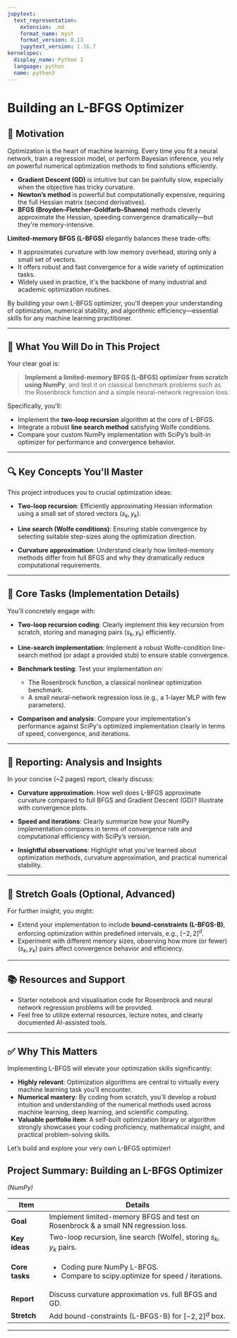 ```yaml
---
jupytext:
  text_representation:
    extension: .md
    format_name: myst
    format_version: 0.13
    jupytext_version: 1.16.7
kernelspec:
  display_name: Python 3
  language: python
  name: python3
---
```

#  Building an L-BFGS Optimizer

## 🌟 Motivation

Optimization is the heart of machine learning. Every time you fit a neural network, train a regression model, or perform Bayesian inference, you rely on powerful numerical optimization methods to find solutions efficiently.

* **Gradient Descent (GD)** is intuitive but can be painfully slow, especially when the objective has tricky curvature.
* **Newton’s method** is powerful but computationally expensive, requiring the full Hessian matrix (second derivatives).
* **BFGS (Broyden–Fletcher–Goldfarb–Shanno)** methods cleverly approximate the Hessian, speeding convergence dramatically—but they're memory-intensive.

**Limited-memory BFGS (L-BFGS)** elegantly balances these trade-offs:

* It approximates curvature with low memory overhead, storing only a small set of vectors.
* It offers robust and fast convergence for a wide variety of optimization tasks.
* Widely used in practice, it's the backbone of many industrial and academic optimization routines.

By building your own L-BFGS optimizer, you'll deepen your understanding of optimization, numerical stability, and algorithmic efficiency—essential skills for any machine learning practitioner.

---

## 📌 What You Will Do in This Project

Your clear goal is:

> **Implement a limited-memory BFGS (L-BFGS) optimizer from scratch using NumPy**, and test it on classical benchmark problems such as the Rosenbrock function and a simple neural-network regression loss.

Specifically, you'll:

* Implement the **two-loop recursion** algorithm at the core of L-BFGS.
* Integrate a robust **line search method** satisfying Wolfe conditions.
* Compare your custom NumPy implementation with SciPy’s built-in optimizer for performance and convergence behavior.

---

## 🔍 Key Concepts You'll Master

This project introduces you to crucial optimization ideas:

* **Two-loop recursion**:
  Efficiently approximating Hessian information using a small set of stored vectors $(s_k, y_k)$.

* **Line search (Wolfe conditions)**:
  Ensuring stable convergence by selecting suitable step-sizes along the optimization direction.

* **Curvature approximation**:
  Understand clearly how limited-memory methods differ from full BFGS and why they dramatically reduce computational requirements.

---

## 🚧 Core Tasks (Implementation Details)

You'll concretely engage with:

* **Two-loop recursion coding**:
  Clearly implement this key recursion from scratch, storing and managing pairs $(s_k, y_k)$ efficiently.

* **Line-search implementation**:
  Implement a robust Wolfe-condition line-search method (or adapt a provided stub) to ensure stable convergence.

* **Benchmark testing**:
  Test your implementation on:

  * The Rosenbrock function, a classical nonlinear optimization benchmark.
  * A small neural-network regression loss (e.g., a 1-layer MLP with few parameters).

* **Comparison and analysis**:
  Compare your implementation's performance against SciPy's optimized implementation clearly in terms of speed, convergence, and iterations.

---

## 📝 Reporting: Analysis and Insights

In your concise (\~2 pages) report, clearly discuss:

* **Curvature approximation**:
  How well does L-BFGS approximate curvature compared to full BFGS and Gradient Descent (GD)? Illustrate with convergence plots.

* **Speed and iterations**:
  Clearly summarize how your NumPy implementation compares in terms of convergence rate and computational efficiency with SciPy’s version.

* **Insightful observations**:
  Highlight what you've learned about optimization methods, curvature approximation, and practical numerical stability.

---

## 🚀 Stretch Goals (Optional, Advanced)

For further insight, you might:

* Extend your implementation to include **bound-constraints (L-BFGS-B)**, enforcing optimization within predefined intervals, e.g., $[-2, 2]^d$.
* Experiment with different memory sizes, observing how more (or fewer) $(s_k, y_k)$ pairs affect convergence behavior and efficiency.

---

## 📚 Resources and Support

* Starter notebook and visualisation code for Rosenbrock and neural network regression problems will be provided.
* Feel free to utilize external resources, lecture notes, and clearly documented AI-assisted tools.

---

## ✅ Why This Matters

Implementing L-BFGS will elevate your optimization skills significantly:

* **Highly relevant**: Optimization algorithms are central to virtually every machine learning task you'll encounter.
* **Numerical mastery**: By coding from scratch, you'll develop a robust intuition and understanding of the numerical methods used across machine learning, deep learning, and scientific computing.
* **Valuable portfolio item**: A self-built optimization library or algorithm strongly showcases your coding proficiency, mathematical insight, and practical problem-solving skills.

Let’s build and explore your very own L-BFGS optimizer!


## Project Summary: Building an L-BFGS Optimizer

*(NumPy)*

| Item           | Details                                                                                               |
| -------------- | ----------------------------------------------------------------------------------------------------- |
| **Goal**       | Implement limited-memory BFGS and test on Rosenbrock & a small NN regression loss.                    |
| **Key ideas**  | Two-loop recursion, line search (Wolfe), storing $s_k, y_k$ pairs.                                    |
| **Core tasks** | <ul><li>Coding pure NumPy L-BFGS.</li><li>Compare to scipy.optimize for speed / iterations.</li></ul> |
| **Report**     | Discuss curvature approximation vs. full BFGS and GD.                                                 |
| **Stretch**    | Add bound-constraints (L-BFGS-B) for $[-2,2]^d$ box.                                                  |

---